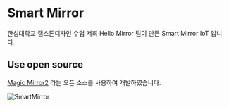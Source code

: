 # Smart Mirror
한성대학교 캡스톤디자인 수업 저희 Hello Mirror 팀이 만든 Smart Mirror IoT 입니다.

## Use open source
[Magic Mirror2](https://github.com/MichMich/MagicMirror) 라는 오픈 소스를 사용하여 개발하였습니다.

![SmartMirror](/img/smartmirror)
